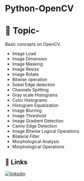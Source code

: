 # Python-OpenCV

# 🚀 Topic-
Basic concepts on OpenCV. 
 - Image Load
 - Image Dimension
 - Image Masking
 - Image Resize
 - Image Rotate
 - Bitwise operation
 - Sobel Edge detection
 - Channels Splitting
 - Gray scale Histograms 
 - Color Histograms 
 - Histogram Equalization 
 - Image Blurring
 - Image Threshold
 - Image Gradient Detection
 - Canny Edge Detection 
 - Image Bitwise Logical Operations
 - Bilateral Filter
 - Morphological Analysis
 - Morphological Operations

## 🔗 Links
[![linkedin](https://img.shields.io/badge/linkedin-0A66C2?style=for-the-badge&logo=linkedin&logoColor=white)](https://www.linkedin.com/in/tazria-helal-zarin-0986161b9/)

